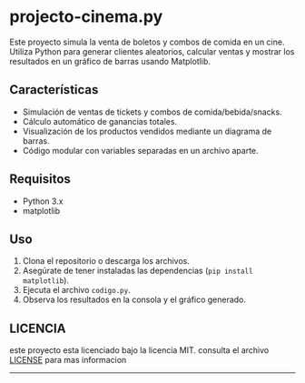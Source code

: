 # projecto-cinema.py

Este proyecto simula la venta de boletos y combos de comida en un cine. Utiliza Python para generar clientes aleatorios, calcular ventas y mostrar los resultados en un gráfico de barras usando Matplotlib.

## Características

- Simulación de ventas de tickets y combos de comida/bebida/snacks.
- Cálculo automático de ganancias totales.
- Visualización de los productos vendidos mediante un diagrama de barras.
- Código modular con variables separadas en un archivo aparte.

## Requisitos

- Python 3.x
- matplotlib

## Uso

1. Clona el repositorio o descarga los archivos.
2. Asegúrate de tener instaladas las dependencias (`pip install matplotlib`).
3. Ejecuta el archivo `codigo.py`.
4. Observa los resultados en la consola y el gráfico generado.

## LICENCIA

este proyecto esta licenciado bajo la licencia MIT. consulta el archivo [LICENSE](LICENSE) para mas informacion

---